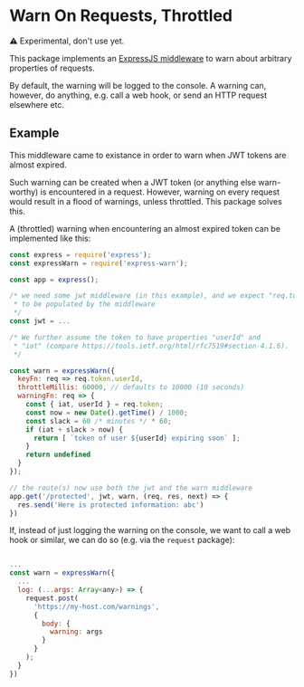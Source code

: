 # Warn On Requests, Throttled

:warning: Experimental, don't use yet.

This package implements an [ExpressJS middleware](http://expressjs.com/en/guide/writing-middleware.html) to warn about arbitrary properties of requests.

By default, the warning will be logged to the console. A warning can, however, do anything, e.g. call a web hook, or send an HTTP request elsewhere etc.

## Example

This middleware came to existance in order to warn when JWT tokens are almost expired.

Such warning can be created when a JWT token (or anything else warn-worthy) is encountered in a request. However, warning on every request would result in a flood of warnings, unless throttled. This package solves this.

A (throttled) warning when encountering an almost expired token can be implemented like this:

```js
const express = require('express');
const expressWarn = require('express-warn');

const app = express();

/* we need some jwt middleware (in this example), and we expect "req.token"
 * to be populated by the middleware
 */
const jwt = ...

/* We further assume the token to have properties "userId" and
 * "iat" (compare https://tools.ietf.org/html/rfc7519#section-4.1.6).
 */

const warn = expressWarn({
  keyFn: req => req.token.userId,
  throttleMillis: 60000, // defaults to 10000 (10 seconds)
  warningFn: req => {
    const { iat, userId } = req.token;
    const now = new Date().getTime() / 1000;
    const slack = 60 /* minutes */ * 60;
    if (iat + slack > now) {
      return [ `token of user ${userId} expiring soon` ];
    }
    return undefined
  }
});

// the route(s) now use both the jwt and the warn middleware
app.get('/protected', jwt, warn, (req, res, next) => {
  res.send('Here is protected information: abc')
})
```

If, instead of just logging the warning on the console, we want to call
a web hook or similar, we can do so (e.g. via the `request` package):

```js

...
const warn = expressWarn({
  ...
  log: (...args: Array<any>) => {
    request.post(
      'https://my-host.com/warnings',
      {
        body: {
          warning: args
        }
      }
    );
  }
})
```
